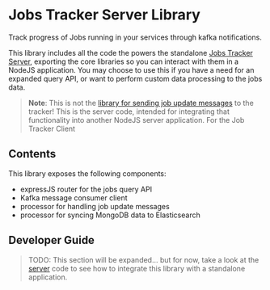 # Jobs Tracker Server Library
Track progress of Jobs running in your services through kafka notifications.

This library includes all the code the powers the standalone [Jobs Tracker Server](../server), exporting the core libraries so you can interact with them in a NodeJS application. You may choose to use this if you have a need for an expanded query API, or want to perform custom data processing to the jobs data.

> __Note__: This is not the [library for sending job update messages](../client) to the tracker! This is the server code, intended for integrating that functionality into another NodeJS server application. For the Job Tracker Client

## Contents
This library exposes the following components:
* expressJS router for the jobs query API
* Kafka message consumer client
* processor for handling job update messages
* processor for syncing MongoDB data to Elasticsearch

## Developer Guide

> TODO: This section will be expanded... but for now, take a look at the [server](../server) code to see how to integrate this library with a standalone application.